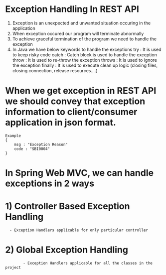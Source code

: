 # Exception Handling In REST API
1. Exception is an unexpected and unwanted situation occuring in the application
2. When exception occured our program will terminate abnormally
3. To achieve graceful termination of the program we need to handle the exception
4. In Java we have below keywords to handle the exceptions
    try     :  It is used to keep risky code
    catch   :  Catch block is used to handle the exception
    throw   :  It is used to re-throw the exception
    throws  :  It is used to ignore the exception
    finally :  It is used to execute clean up logic (closing files, closing connection, release resources....)

# When we get exception in REST API we should convey that exception information to client/consumer application in json format.
    Example
    {
	    msg : "Exception Reason"
	    code : "SBI0004"
    }
# In Spring Web MVC, we can handle exceptions in 2 ways
   # 1) Controller Based Exception Handling 
      - Exception Handlers applicable for only particular controller
   # 2) Global Exception Handling
			- Exception Handlers applicable for all the classes in the project
